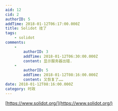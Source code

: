 ```yaml
---
aid: 12
cid: 2
authorID: 5
addTime: 2018-01-12T06:17:00.000Z
title: Solidot 挂了
tags:
    - solidot
comments:
    -
        authorID: 3
        addTime: 2018-01-12T06:30:00.000Z
        content: 显示服务器出错.
    -
        authorID: 5
        addTime: 2018-01-12T08:16:00.000Z
        content: 又恢复了……
date: 2018-01-12T08:16:00.000Z
category: 时政
---
```


[https://www.solidot.org/](https://www.solidot.org/)
